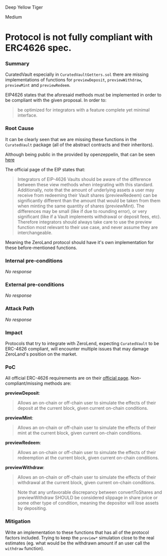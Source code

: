 Deep Yellow Tiger

Medium

# Protocol is not fully compliant with ERC4626 spec.

### Summary

CuratedVault especially in `CuratedVaultGetters.sol` there are missing implementations of functions for `previewDeposit`, `previewWithdraw`, `previewMint` and `previewRedeem`.

EIP4626 states that the aforesaid methods must be implemented in order to be compliant with the given proposal. In order to: 
>  be optimized for integrators with a feature complete yet minimal interface.

### Root Cause

It can be clearly seen that we are missing these functions in the `CuratedVault` package (all of the abstract contracts and their inheritors).

Although being public in the provided by openzeppelin, that can be seen [here](https://github.com/OpenZeppelin/openzeppelin-contracts-upgradeable/blob/c2f21a6d80235b715358453cf32e76e01be15887/contracts/token/ERC20/extensions/ERC4626Upgradeable.sol#L174-L191) 

The official page of the EIP states that:
> Integrators of EIP-4626 Vaults should be aware of the difference between these view methods when integrating with this standard. Additionally, note that the amount of underlying assets a user may receive from redeeming their Vault shares (previewRedeem) can be significantly different than the amount that would be taken from them when minting the same quantity of shares (previewMint). The differences may be small (like if due to rounding error), or very significant (like if a Vault implements withdrawal or deposit fees, etc). Therefore integrators should always take care to use the preview function most relevant to their use case, and never assume they are interchangeable.

Meaning the ZeroLand protocol should have it's own implementation for these before-mentioned functions.

### Internal pre-conditions

_No response_

### External pre-conditions

_No response_

### Attack Path

_No response_

### Impact

Protocols that try to integrate with  ZeroLend, expecting `CuratedVault` to be ERC-4626 compliant, will encounter multiple issues that may damage ZeroLand's position on the market.



### PoC

All official ERC-4626 requirements are on their [official page](https://eips.ethereum.org/EIPS/eip-4626). Non-compliant/missing methods are:

**previewDeposit**:
> Allows an on-chain or off-chain user to simulate the effects of their deposit at the current block, given current on-chain conditions.

**previewMint**:
> Allows an on-chain or off-chain user to simulate the effects of their mint at the current block, given current on-chain conditions.

**previewRedeem**:
> Allows an on-chain or off-chain user to simulate the effects of their redeemption at the current block, given current on-chain conditions.

**previewWithdraw**:
> Allows an on-chain or off-chain user to simulate the effects of their withdrawal at the current block, given current on-chain conditions.

> Note that any unfavorable discrepancy between convertToShares and previewWithdraw SHOULD be considered slippage in share price or some other type of condition, meaning the depositor will lose assets by depositing.

### Mitigation

Write an implementation to these functions that has all of the protocol factors included. Trying to keep the `preview*` simulation close to the real estimates (eg. what would be the withdrawn amount if an user call the `withdraw` function).